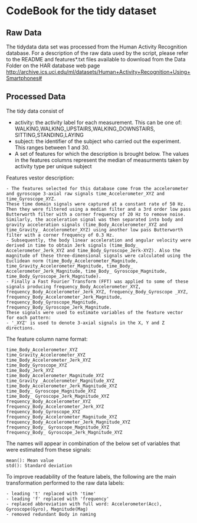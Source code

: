 CodeBook for the tidy dataset
==============================

Raw Data
-----------------
The tidydata data set was processed from the Human Activity Recognition database. For a description of the raw data used by the script, please refer to the README and features*.txt files available to download from the Data Folder on the HAR database web page
http://archive.ics.uci.edu/ml/datasets/Human+Activity+Recognition+Using+Smartphones#

Processed Data
-----------------
The tidy data consist of

- activity: the activity label for each measurement. This can be one of: 
  WALKING,WALKING_UPSTAIRS,WALKING_DOWNSTAIRS, SITTING,STANDING,LAYING
- subject: the identifier of the subject who carried out the experiment. This ranges between 1 and 30.
- A set of features for which the description is brought below. The values in the features columns represent the median of measurments taken by activity type per unique subject

Features vestor description:
```
- The features selected for this database come from the accelerometer and gyroscope 3-axial raw signals time_Accelerometer_XYZ and time_Gyroscope_XYZ. 
These time domain signals were captured at a constant rate of 50 Hz. Then they were filtered using a median filter and a 3rd order low pass Butterworth filter with a corner frequency of 20 Hz to remove noise. Similarly, the acceleration signal was then separated into body and gravity acceleration signals (time_Body_Accelerometer_XYZ and time_Gravity_ Accelerometer_XYZ) using another low pass Butterworth filter with a corner frequency of 0.3 Hz. 
- Subsequently, the body linear acceleration and angular velocity were derived in time to obtain Jerk signals (time_Body_ Accelerometer_Jerk_XYZ and time_Body_Gyroscope_Jerk-XYZ). Also the magnitude of these three-dimensional signals were calculated using the Euclidean norm (time_Body_Accelerometer_Magnitude, time_Gravity_Accelerometer_Magnitude, time_Body_ Accelerometer_Jerk_Magnitude, time_Body_ Gyroscope_Magnitude, time_Body_Gyroscope_Jerk_Magnitude). 
- Finally a Fast Fourier Transform (FFT) was applied to some of these signals producing frequency_Body_Accelerometer_XYZ, frequency_Body_Accelerometer_Jerk_XYZ, frequency_Body_Gyroscope _XYZ, frequency_Body_Accelerometer_Jerk_Magnitude, frequency_Body_Gyroscope_Magnitude, frequency_Body_Gyroscope_Jerk_Magnitude. 
These signals were used to estimate variables of the feature vector for each pattern:  
- '_XYZ' is used to denote 3-axial signals in the X, Y and Z directions.
```
The feature column name format:
```
time_Body_Accelerometer_XYZ
time_Gravity_Accelerometer_XYZ
time_Body_Accelerometer_Jerk_XYZ
time_Body_Gyroscope_XYZ
time_Body_Jerk_XYZ
time_Body_Accelerometer_Magnitude_XYZ
time_Gravity _Accelerometer_Magnitude_XYZ
time_Body_Accelerometer_Jerk_Magnitude_XYZ
time_Body_ Gyroscope_Magnitude_XYZ
time_Body_ Gyroscope_Jerk_Magnitude_XYZ
frequency_Body_Accelerometer_XYZ
frequency_Body_Accelerometer_Jerk_XYZ
frequency_Body_Gyroscope_XYZ
frequency_Body_Accelerometer_Magnitude_XYZ
frequency_Body_Accelerometer_Jerk_Magnitude_XYZ
frequency_Body_ Gyroscope_Magnitude_XYZ
frequency_Body_ Gyroscope_Jerk_Magnitude_XYZ
```
The names will appear in combination of the below set of variables that were estimated from these signals: 
```
mean(): Mean value
std(): Standard deviation
```

To improve readability of the feature labels, the following are the main transformation performed to the raw data labels:
```
- leading 't' replaced with 'time'
- leading 'f' replaced with 'frequency'
- replaced abbreviation with full word: Accelerometer(Acc), Gyroscope(Gyro), Magnitude(Mag)
- removed redundant Body in naming
```
